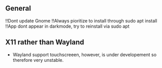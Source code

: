 ## General
!!Dont update Gnome
!!Always pioritize to install through sudo apt install
!!App dont appear in darkmode, try to reinstall via sudo apt
## X11 rather than Wayland
- Wayland support touchscreeen, however, is under developement so therefore very unstable.